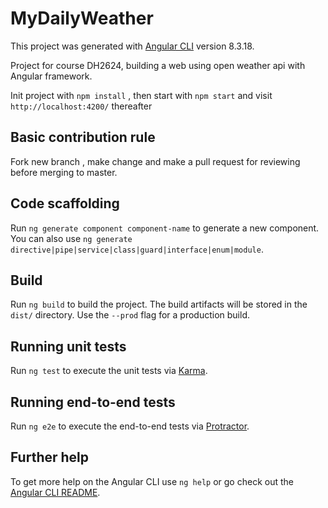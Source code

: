 # MyDailyWeather

This project was generated with [Angular CLI](https://github.com/angular/angular-cli) version 8.3.18.

Project for course DH2624, building a web using open weather api with Angular framework.

Init project with `npm install` , then start with `npm start` and visit `http://localhost:4200/` thereafter

## Basic contribution rule

Fork new branch , make change and make a pull request for reviewing before merging to master. 

## Code scaffolding

Run `ng generate component component-name` to generate a new component. You can also use `ng generate directive|pipe|service|class|guard|interface|enum|module`.

## Build

Run `ng build` to build the project. The build artifacts will be stored in the `dist/` directory. Use the `--prod` flag for a production build.

## Running unit tests

Run `ng test` to execute the unit tests via [Karma](https://karma-runner.github.io).

## Running end-to-end tests

Run `ng e2e` to execute the end-to-end tests via [Protractor](http://www.protractortest.org/).

## Further help

To get more help on the Angular CLI use `ng help` or go check out the [Angular CLI README](https://github.com/angular/angular-cli/blob/master/README.md).
